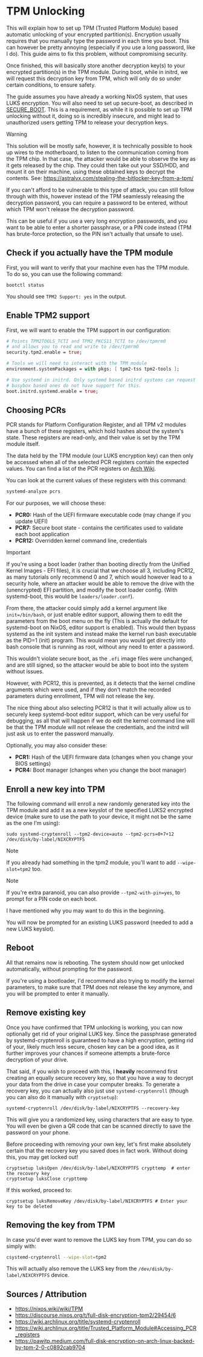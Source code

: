 # TPM Unlocking

This will explain how to set up TPM (Trusted Platform Module) based automatic unlocking of your encrypted partition(s).
Encryption usually requires that you manually type the password in each time you boot. This can however be pretty
annoying (especially if you use a long password, like I do). This guide aims to fix this problem, without compromising
security.

Once finished, this will basically store another decryption key(s) to your encrypted partition(s) in the TPM module.
During boot, while in initrd, we will request this decryption key from TPM, which will only do so under certain
conditions, to ensure safety.

The guide assumes you have already a working NixOS system, that uses LUKS encryption. You will also need to set up
secure-boot, as described in [SECURE_BOOT](./03_SECURE_BOOT.md). This is a requirement, as while it is possible to set
up TPM unlocking without it, doing so is incredibly insecure, and might lead to unauthorized users getting TPM to
release your decryption keys.

> [!WARNING]
> This solution will be mostly safe, however, it is technically possible to hook up wires to the motherboard, to listen
> to the communication coming from the TPM chip. In that case, the attacker would be able to observe the key as it gets
> released by the chip. They could then take out your SSD/HDD, and mount it on their machine, using these obtained keys
> to decrypt the contents. See: <https://astralvx.com/stealing-the-bitlocker-key-from-a-tpm/>
>
> If you can't afford to be vulnerable to this type of attack, you can still follow through with this, however instead
> of the TPM seamlessly releasing the decryption password, you can require a password to be entered, without which TPM
> won't release the decryption password.
>
> This can be useful if you use a very long encryption passwords, and you want to be able to enter a shorter passphrase,
> or a PIN code instead (TPM has brute-force protection, so the PIN isn't actually that unsafe to use).

## Check if you actually have the TPM module

First, you will want to verify that your machine even has the TPM module. To do so, you can use the following command:

```shell
bootctl status
```

You should see `TPM2 Support: yes` in the output.

## Enable TPM2 support

First, we will want to enable the TPM support in our configuration:

```nix
# Points TPM2TOOLS_TCTI and TPM2_PKCS11_TCTI to /dev/tpmrm0
# and allows you to read and write to /dev/tpmrm0
security.tpm2.enable = true;

# Tools we will need to interact with the TPM module
environment.systemPackages = with pkgs; [ tpm2-tss tpm2-tools ];

# Use systemd in initrd. Only systemd based initrd systems can request data from the TPM module,
# busybox based ones do not have support for this.
boot.initrd.systemd.enable = true;
```

## Choosing PCRs

PCR stands for Platform Configuration Register, and all TPM v2 modules have a bunch of these registers, which hold
hashes about the system's state. These registers are read-only, and their value is set by the TPM module itself.

The data held by the TPM module (our LUKS encryption key) can then only be accessed when all of the selected PCR
registers contain the expected values. You can find a list of the PCR registers on [Arch
Wiki](https://wiki.archlinux.org/title/Trusted_Platform_Module#Accessing_PCR_registers).

You can look at the current values of these registers with this command:

```bash
systemd-analyze pcrs
```

For our purposes, we will choose these:

- **PCR0:** Hash of the UEFI firmware executable code (may change if you update UEFI)
- **PCR7:** Secure boot state - contains the certificates used to validate each boot application
- **PCR12:** Overridden kernel command line, credentials

> [!IMPORTANT]
> If you're using a boot loader (rather than booting directly from the Unified Kernel Images - EFI files), it is crucial
> that we choose all 3, including PCR12, as many tutorials only recommend 0 and 7, which would however lead to a
> security hole, where an attacker would be able to remove the drive with the (unencrypted) EFI partition, and modify
> the boot loader config. (With systemd-boot, this would be `loaders/loader.conf`).
>
> From there, the attacker could simply add a kernel argument like `init=/bin/bash`, or just enable editor support,
> allowing them to edit the parameters from the boot menu on the fly (This is actually the default for systemd-boot on
> NixOS, editor support is enabled). This would then bypass systemd as the init system and instead make the kernel run
> bash executable as the PID=1 (init) program. This would mean you would get directly into bash console that is running
> as root, without any need to enter a password.
>
> This wouldn't violate secure boot, as the `.efi` image files were unchanged, and are still signed, so the attacker
> would be able to boot into the system without issues.
>
> However, with PCR12, this is prevented, as it detects that the kernel cmdline arguments which were used, and if they
> don't match the recorded parameters during enrollment, TPM will not release the key.
>
> The nice thing about also selecting PCR12 is that it will actually allow us to securely keep systemd-boot editor
> support, which can be very useful for debugging, as all that will happen if we do edit the kernel command line will be
> that the TPM module will not release the credentials, and the initrd will just ask us to enter the password manually.

Optionally, you may also consider these:

- **PCR1:** Hash of the UEFI firmware data (changes when you change your BIOS settings)
- **PCR4:** Boot manager (changes when you change the boot manager)

## Enroll a new key into TPM

The following command will enroll a new randomly generated key into the TPM module and add it as a new keyslot of the
specified LUKS2 encrypted device (make sure to use the path to your device, it might not be the same as the one I'm
using):

```shell
sudo systemd-cryptenroll --tpm2-device=auto --tpm2-pcrs=0+7+12 /dev/disk/by-label/NIXCRYPTFS
```

> [!NOTE]
> If you already had something in the tpm2 module, you'll want to add `--wipe-slot=tpm2` too.

> [!NOTE]
> If you're extra paranoid, you can also provide `--tpm2-with-pin=yes`, to prompt for a PIN code on each boot.
>
> I have mentioned why you may want to do this in the beginning.

You will now be prompted for an existing LUKS password (needed to add a new LUKS keyslot).

## Reboot

All that remains now is rebooting. The system should now get unlocked automatically, without prompting for the password.

If you're using a bootloader, I'd recommend also trying to modify the kernel parameters, to make sure that TPM does not
release the key anymore, and you will be prompted to enter it manually.

## Remove existing key

Once you have confirmed that TPM unlocking is working, you can now optionally get rid of your original LUKS key.
Since the passphrase generated by systemd-cryptenroll is guaranteed to have a high encryption, getting rid of your, likely much less secure, chosen key can be a good idea, as it further improves your chances if someone attempts a brute-force decryption of your drive.

That said, if you wish to proceed with this, I **heavily** recommend first creating an equally secure recovery key, so
that you have a way to decrypt your data from the drive in case your computer breaks. To generate a recovery key, you
can actually also just use `systemd-cryptenroll` (though you can also do it manually with `cryptsetup`):

```shell
systemd-cryptenroll /dev/disk/by-label/NIXCRYPTFS --recovery-key
```

This will give you a randomized key, using characters that are easy to type. You will even be given a QR code that can
be scanned directly to save the password on your phone.

Before proceeding with removing your own key, let's first make absolutely certain that the recovery key you saved does
in fact work. Without doing this, you may get locked out!

```shell
cryptsetup luksOpen /dev/disk/by-label/NIXCRYPTFS crypttemp  # enter the recovery key
cryptsetup luksClose crypttemp
```

If this worked, proceed to:

```shell
cryptsetup luksRemoveKey /dev/disk/by-label/NIXCRYPTFS # Enter your key to be deleted
```

## Removing the key from TPM

In case you'd ever want to remove the LUKS key from TPM, you can do so simply with:

```bash
csystemd-cryptenroll --wipe-slot=tpm2
```

This will actually also remove the LUKS key from the `/dev/disk/by-label/NIXCRYPTFS` device.

## Sources / Attribution

- <https://nixos.wiki/wiki/TPM>
- <https://discourse.nixos.org/t/full-disk-encryption-tpm2/29454/6>
- <https://wiki.archlinux.org/title/systemd-cryptenroll>
- <https://wiki.archlinux.org/title/Trusted_Platform_Module#Accessing_PCR_registers>
- <https://pawitp.medium.com/full-disk-encryption-on-arch-linux-backed-by-tpm-2-0-c0892cab9704>
